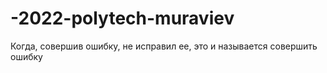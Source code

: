 # -2022-polytech-muraviev
Когда, совершив ошибку, не исправил ее, это и называется совершить ошибку 
